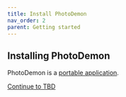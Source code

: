 ```yaml
---
title: Install PhotoDemon
nav_order: 2
parent: Getting started
---
```


## Installing PhotoDemon

PhotoDemon is a [portable application](https://en.wikipedia.org/wiki/Portable_application).

[Continue to TBD](./)
